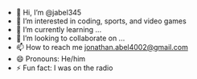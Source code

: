 - 👋 Hi, I’m @jabel345
- 👀 I’m interested in coding, sports, and video games
- 🌱 I’m currently learning ...
- 💞️ I’m looking to collaborate on ...
- 📫 How to reach me jonathan.abel4002@gmail.com
- 😄 Pronouns: He/him
- ⚡ Fun fact: I was on the radio

<!---
jabel345/jabel345 is a ✨ special ✨ repository because its `README.md` (this file) appears on your GitHub profile.
You can click the Preview link to take a look at your changes.
--->
